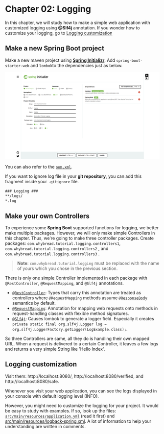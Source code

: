# Chapter 02: Logging

In this chapter, we will study how to make a simple web application with customized logging using **@Slf4j** annotation. If you wonder how to customize your logging, go to [Logging customization](#logging-customization)

## Make a new Spring Boot project

Make a new maven project using [**Spring Initializr**](https://start.spring.io/). Add `spring-boot-starter-web` and `lombok`to the dependencies just as below.

![image01](./image01.png)

You can also refer to the [`pom.xml`](./pom.xml).

If you want to ignore log file in your **git repository**, you can add this fragment inside your `.gitignore` file.

	### Logging ###
	**/logs/
	*.log

## Make your own Controllers
To experience some **Spring Boot** supported functions for logging, we better make multiple packages. However, we will only make simple Controllers in this chapter. Thus, we're going to make three controller packages.
Create packages: `com.whybread.tutorial.logging.controllers1`, `com.whybread.tutorial.logging.controllers2` , and `com.whybread.tutorial.logging.controllers3` .
> **Note**: `com.whybread.tutorial.logging` must be replaced with the name of yours which you chose in the previous section.

There is only one simple Controller implemented in each package with `@RestController`, `@RequestMapping`, and `@Slf4j` annotations. 

- [`@RestController`](https://docs.spring.io/spring-framework/docs/current/javadoc-api/org/springframework/web/bind/annotation/RestController.html): Types that carry this annotation are treated as controllers where `@RequestMapping` methods assume [`@ResponseBody`](https://docs.spring.io/spring-framework/docs/current/javadoc-api/org/springframework/web/bind/annotation/ResponseBody.html "annotation in org.springframework.web.bind.annotation") semantics by default.
- [`@RequestMapping`](https://docs.spring.io/spring-framework/docs/current/javadoc-api/org/springframework/web/bind/annotation/RequestMapping.html): Annotation for mapping web requests onto methods in request-handling classes with flexible method signatures.
- [`@Slf4j`](https://projectlombok.org/api/lombok/extern/slf4j/Slf4j.html): Causes lombok to generate a logger field. Especially it creates `private static final org.slf4j.Logger log = org.slf4j.LoggerFactory.getLogger(LogExample.class);`.

So three Controllers are same, all they do is handling their own mapped URL. When a request is delivered to a certain Controller, it leaves a few logs and returns a very simple String like 'Hello Index'.

## Logging customization

Visit them: http://localhost:8080/, http://localhost:8080/verified, and http://localhost:8080/safe.

Whenever you visit your web application, you can see the logs displayed in your console with default logging level (INFO).

However, you might need to customize the logging for your project. It would be easy to study with examples. If so, look up the files: [`src/main/resources/application.yml`](./src/main/resources/application.yml) (read it first) and [src/main/resources/logback-spring.xml](./src/main/resources/logback-spring.xml). A lot of information to help your understanding are written in comments.

